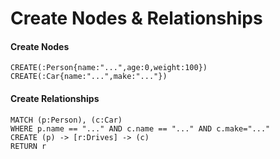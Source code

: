 # Create Nodes & Relationships

#### Create Nodes
```cypher
CREATE(:Person{name:"...",age:0,weight:100})
CREATE(:Car{name:"...",make:"..."})
```

#### Create Relationships

```cypher
MATCH (p:Person), (c:Car)
WHERE p.name == "..." AND c.name == "..." AND c.make="..."
CREATE (p) -> [r:Drives] -> (c)
RETURN r
```
